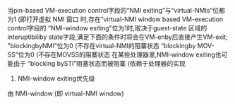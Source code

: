 
当pin-based VM-execution control字段的“NMI exiting”与“virtual-NMIs”位都为1
(即打开虚拟 NMI 窗口
时,存在“virtual-NMI window
based VM-execution control字段的 “NMI-window exiting"位为1时,取决于guest-state
区域的interuptibiliby state字段,满足下面的条件时将会在VM-enby后直接产生VM-exit;
"biockingbyNMI”位为0 (不存在virtual-NMI的阻寨状态
“blockingby MOV-SS”位为0 (不存在MOVSS的阻寨状态
在某些处理器里,NMI-window exiting也可能由于 “blocking bySTI”阻塞状态而被阻寨 (依赖于处理器的实现

1. NMI-window exiting优先级

由 NMI-window (即 virtual-NMI window)